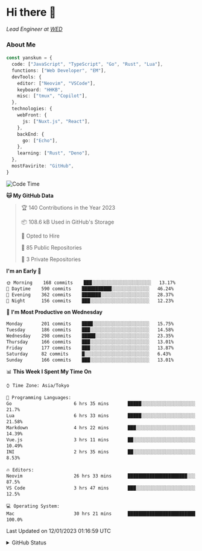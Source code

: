 # Hi there&nbsp;:wave:

_Lead Engineer at [WED](https://github.com/wedinc)_

### About Me

```ts
const yanskun = {
  code: ["JavaScript", "TypeScript", "Go", "Rust", "Lua"],
  functions: ["Web Developer", "EM"],
  devTools: {
    editor: ["Neovim", "VSCode"],
    keyboard: "HHKB",
    misc: ["tmux", "Copilot"],
  },
  technologies: {
    webFront: {
      js: ["Nuxt.js", "React"],
    },
    backEnd: {
      go: ["Echo"],
    },
    learning: ["Rust", "Deno"],
  },
  mostFavirite: "GitHub",
}
```

<!--START_SECTION:waka-->
![Code Time](http://img.shields.io/badge/Code%20Time-97%20hrs%2030%20mins-blue)

**🐱 My GitHub Data** 

> 🏆 140 Contributions in the Year 2023
 > 
> 📦 108.6 kB Used in GitHub's Storage 
 > 
> 💼 Opted to Hire
 > 
> 📜 85 Public Repositories 
 > 
> 🔑 3 Private Repositories  
 > 
**I'm an Early 🐤** 

```text
🌞 Morning    168 commits    ███░░░░░░░░░░░░░░░░░░░░░░   13.17% 
🌆 Daytime    590 commits    ███████████░░░░░░░░░░░░░░   46.24% 
🌃 Evening    362 commits    ███████░░░░░░░░░░░░░░░░░░   28.37% 
🌙 Night      156 commits    ███░░░░░░░░░░░░░░░░░░░░░░   12.23%

```
📅 **I'm Most Productive on Wednesday** 

```text
Monday       201 commits    ████░░░░░░░░░░░░░░░░░░░░░   15.75% 
Tuesday      186 commits    ███░░░░░░░░░░░░░░░░░░░░░░   14.58% 
Wednesday    298 commits    █████░░░░░░░░░░░░░░░░░░░░   23.35% 
Thursday     166 commits    ███░░░░░░░░░░░░░░░░░░░░░░   13.01% 
Friday       177 commits    ███░░░░░░░░░░░░░░░░░░░░░░   13.87% 
Saturday     82 commits     █░░░░░░░░░░░░░░░░░░░░░░░░   6.43% 
Sunday       166 commits    ███░░░░░░░░░░░░░░░░░░░░░░   13.01%

```


📊 **This Week I Spent My Time On** 

```text
⌚︎ Time Zone: Asia/Tokyo

💬 Programming Languages: 
Go                       6 hrs 35 mins       █████░░░░░░░░░░░░░░░░░░░░   21.7% 
Lua                      6 hrs 33 mins       █████░░░░░░░░░░░░░░░░░░░░   21.58% 
Markdown                 4 hrs 22 mins       ███░░░░░░░░░░░░░░░░░░░░░░   14.39% 
Vue.js                   3 hrs 11 mins       ██░░░░░░░░░░░░░░░░░░░░░░░   10.49% 
INI                      2 hrs 35 mins       ██░░░░░░░░░░░░░░░░░░░░░░░   8.53%

🔥 Editors: 
Neovim                   26 hrs 33 mins      ██████████████████████░░░   87.5% 
VS Code                  3 hrs 47 mins       ███░░░░░░░░░░░░░░░░░░░░░░   12.5%

💻 Operating System: 
Mac                      30 hrs 21 mins      █████████████████████████   100.0%

```


 Last Updated on 12/01/2023 01:16:59 UTC
<!--END_SECTION:waka-->

<details>
<summary>GitHub Status</summary>
<picture>
  <source media="(prefers-color-scheme: dark)" srcset="https://raw.githubusercontent.com/yanskun/yanskun/master/profile-summary-card-output/nord_dark/0-profile-details.svg">
 <img src="https://raw.githubusercontent.com/yanskun/yanskun/master/profile-summary-card-output/default/0-profile-details.svg">
</picture>
<br>
<picture>
  <source media="(prefers-color-scheme: dark)" srcset="https://raw.githubusercontent.com/yanskun/yanskun/master/profile-summary-card-output/nord_dark/1-repos-per-language.svg">
 <img src="https://raw.githubusercontent.com/yanskun/yanskun/master/profile-summary-card-output/default/1-repos-per-language.svg">
</picture>
<picture>
  <source media="(prefers-color-scheme: dark)" srcset="https://raw.githubusercontent.com/yanskun/yanskun/master/profile-summary-card-output/nord_dark/2-most-commit-language.svg">
 <img src="https://raw.githubusercontent.com/yanskun/yanskun/master/profile-summary-card-output/default/2-most-commit-language.svg">
</picture>
<br>
<picture>
  <source media="(prefers-color-scheme: dark)" srcset="https://raw.githubusercontent.com/yanskun/yanskun/master/profile-summary-card-output/nord_dark/3-stats.svg">
 <img src="https://raw.githubusercontent.com/yanskun/yanskun/master/profile-summary-card-output/default/3-stats.svg">
</picture>
<picture>
  <source media="(prefers-color-scheme: dark)" srcset="https://raw.githubusercontent.com/yanskun/yanskun/master/profile-summary-card-output/nord_dark/4-productive-time.svg">
 <img src="https://raw.githubusercontent.com/yanskun/yanskun/master/profile-summary-card-output/default/4-productive-time.svg">
</picture>
</details>
